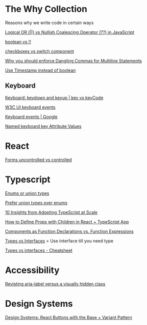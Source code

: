 # The Why Collection
Reasons why we write code in certain ways

[Logical OR (||) vs Nullish Coalescing Operator (??) in JavaScript](https://dev.to/hereisnaman/logical-or-vs-nullish-coalescing-operator-in-javascript-3851)

[boolean vs !!](https://www.samanthaming.com/tidbits/19-2-ways-to-convert-to-boolean/)

[checkboxes vs switch component](https://uxplanet.org/checkbox-vs-toggle-switch-7fc6e83f10b8)

[Why you should enforce Dangling Commas for Multiline Statements](https://medium.com/@nikgraf/why-you-should-enforce-dangling-commas-for-multiline-statements-d034c98e36f8)

[Use Timestamp instead of boolean](https://changelog.com/posts/you-might-as-well-timestamp-it)
## Keyboard
[Keyboard: keydown and keyup | key vs keyCode](https://javascript.info/keyboard-events)

[W3C UI keyboard events](https://w3c.github.io/uievents/#event-type-keydown)

[Keyboard events | Google](https://developers.google.com/web/updates/2016/04/keyboardevent-keys-codes)

[Named keyboard key Attribute Values](https://www.w3.org/TR/uievents-key/#named-key-attribute-values)

# React

[Forms uncontrolled vs controlled](https://daveceddia.com/react-forms/)

# Typescript

[Enums or union types](https://blog.bam.tech/developer-news/should-you-use-enums-or-union-types-in-typescript)

[Prefer union types over enums](https://fettblog.eu/tidy-typescript-avoid-enums/)

[10 Insights from Adopting TypeScript at Scale](https://www.techatbloomberg.com/blog/10-insights-adopting-typescript-at-scale/)

[How to Define Props with Children in React + TypeScript App](https://www.newline.co/@bespoyasov/how-to-define-props-with-children-in-react-typescript-app--56bd18be)

[Components as Function Declarations vs. Function Expressions](https://blog.echobind.com/react-with-typescript-components-as-function-declarations-vs-function-expressions-e433ac8d6938)

[Types vs Interfaces](https://www.typescriptlang.org/docs/handbook/2/everyday-types.html#differences-between-type-aliases-and-interfaces) > Use interface till you need type

[Types vs interfaces - Cheatsheet](https://github.com/typescript-cheatsheets/react#types-or-interfaces)

# Accessibility

[Revisting aria-label versus a visually hidden class](https://gomakethings.com/revisting-aria-label-versus-a-visually-hidden-class/)


# Design Systems

[Design Systems: React Buttons with the Base + Variant Pattern](https://blog.bitsrc.io/design-systems-react-buttons-with-the-base-variant-pattern-c56a3b394aaf)
